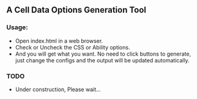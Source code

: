 
## A Cell Data Options Generation Tool

### Usage:

* Open index.html in a web browser.
* Check or Uncheck the CSS or Ability options.
* And you will get what you want. No need to click buttons to generate, just change the configs and the output will be updated automatically.

### TODO

- Under construction, Please wait...
